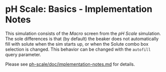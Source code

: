 # pH Scale: Basics - Implementation Notes

This simulation consists of the _Macro_ screen from the _pH Scale_ simulation. The sole differences is that (by default)
the beaker does not automatically fill with solute when the sim starts up, or when the Solute combo box selection is
changed. This behavior can be changed with the `autofill` query parameter.

Please
see [ph-scale/doc/implementation-notes.md](https://github.com/phetsims/ph-scale/blob/main/doc/implementation-notes.md)
for details.
